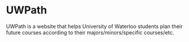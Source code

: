 # UWPath
UWPath is a website that helps University of Waterloo students plan their future courses according to their majors/minors/specific courses/etc. 
